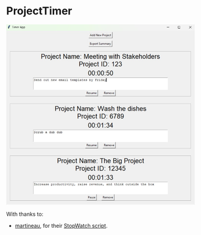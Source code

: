 # ProjectTimer
![An image of the ProjectTimer application](./img/project_timer.jpg)

With thanks to:
- [martineau](https://stackoverflow.com/users/355230/martineau), for their [StopWatch script](https://stackoverflow.com/a/53790635/14250980).
